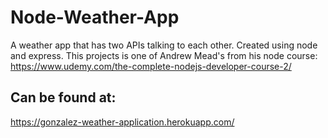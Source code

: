 # Node-Weather-App

A weather app that has two APIs talking to each other. Created using node and express. 
This projects is one of Andrew Mead's from his node course:
https://www.udemy.com/the-complete-nodejs-developer-course-2/

## Can be found at:
https://gonzalez-weather-application.herokuapp.com/

